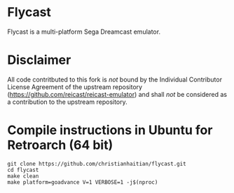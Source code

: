 Flycast
===========
Flycast is a multi-platform Sega Dreamcast emulator.

Disclaimer
==========
All code contritbuted to this fork is *not* bound by the Individual Contributor License Agreement of the upstream repository (https://github.com/reicast/reicast-emulator) and shall *not* be considered as a contribution to the upstream repository.

Compile instructions in Ubuntu for Retroarch (64 bit)
=====================================================
`git clone https://github.com/christianhaitian/flycast.git` \
`cd flycast` \
`make clean` \
`make platform=goadvance V=1 VERBOSE=1 -j$(nproc)`
